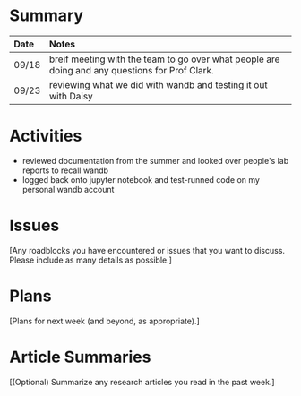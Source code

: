 # Summary

| Date   | Notes
| :----- | :-------------------------------
| 09/18  | breif meeting with the team to go over what people are doing and any questions for Prof Clark. 
| 09/23  | reviewing what we did with wandb and testing it out with Daisy 

# Activities

* reviewed documentation from the summer and looked over people's lab reports to recall wandb 
* logged back onto jupyter notebook and test-runned code on my personal wandb account 


# Issues

[Any roadblocks you have encountered or issues that you want to discuss.  Please include as many details as possible.]

# Plans

[Plans for next week (and beyond, as appropriate).]

# Article Summaries

[(Optional) Summarize any research articles you read in the past week.]
